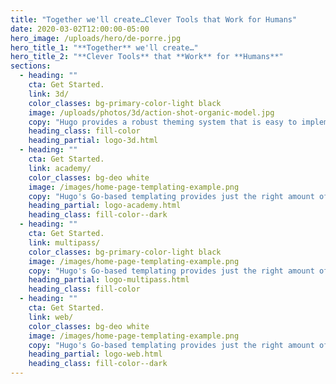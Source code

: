```yaml
---
title: "Together we'll create…Clever Tools that Work for Humans"
date: 2020-03-02T12:00:00-05:00
hero_image: /uploads/hero/de-porre.jpg
hero_title_1: "**Together** we'll create…"
hero_title_2: "**Clever Tools** that **Work** for **Humans**" 
sections:
  - heading: ""
    cta: Get Started.
    link: 3d/ 
    color_classes: bg-primary-color-light black
    image: /uploads/photos/3d/action-shot-organic-model.jpg
    copy: "Hugo provides a robust theming system that is easy to implement but capable of producing even the most complicated websites."
    heading_class: fill-color
    heading_partial: logo-3d.html
  - heading: ""
    cta: Get Started.
    link: academy/
    color_classes: bg-deo white
    image: /images/home-page-templating-example.png
    copy: "Hugo's Go-based templating provides just the right amount of logic to build anything from the simple to complex."
    heading_partial: logo-academy.html
    heading_class: fill-color--dark
  - heading: ""
    cta: Get Started.
    link: multipass/
    color_classes: bg-primary-color-light black
    image: /images/home-page-templating-example.png
    copy: "Hugo's Go-based templating provides just the right amount of logic to build anything from the simple to complex."
    heading_partial: logo-multipass.html
    heading_class: fill-color
  - heading: ""
    cta: Get Started.
    link: web/
    color_classes: bg-deo white
    image: /images/home-page-templating-example.png
    copy: "Hugo's Go-based templating provides just the right amount of logic to build anything from the simple to complex."
    heading_partial: logo-web.html
    heading_class: fill-color--dark
---
```

